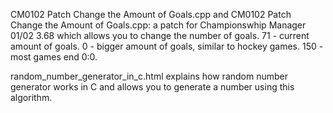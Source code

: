 CM0102 Patch Change the Amount of Goals.cpp and CM0102 Patch Change the Amount of Goals.cpp: a patch for Championswhip Manager 01/02 3.68 which allows you to change the number of goals. 71 - current amount of goals. 0 - bigger amount of goals, similar to hockey games. 150 - most games end 0:0.

random_number_generator_in_c.html explains how random number generator works in C and allows you to generate a number using this algorithm.
